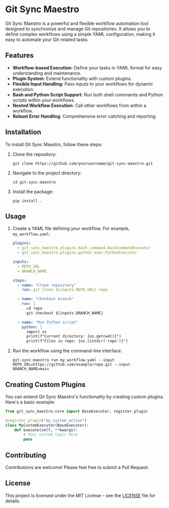 # Git Sync Maestro

Git Sync Maestro is a powerful and flexible workflow automation tool designed to synchronize and manage Git repositories. It allows you to define complex workflows using a simple YAML configuration, making it easy to automate your Git-related tasks.

## Features

- **Workflow-based Execution**: Define your tasks in YAML format for easy understanding and maintenance.
- **Plugin System**: Extend functionality with custom plugins.
- **Flexible Input Handling**: Pass inputs to your workflows for dynamic execution.
- **Bash and Python Script Support**: Run both shell commands and Python scripts within your workflows.
- **Nested Workflow Execution**: Call other workflows from within a workflow.
- **Robust Error Handling**: Comprehensive error catching and reporting.

## Installation

To install Git Sync Maestro, follow these steps:

1. Clone the repository:
   ```
   git clone https://github.com/yourusername/git-sync-maestro.git
   ```

2. Navigate to the project directory:
   ```
   cd git-sync-maestro
   ```

3. Install the package:
   ```
   pip install .
   ```

## Usage

1. Create a YAML file defining your workflow. For example, `my_workflow.yaml`:

   ```yaml
   plugins:
     - git_sync_maestro.plugins.bash_command.BashCommandExecutor
     - git_sync_maestro.plugins.python_exec.PythonExecutor

   inputs:
     - REPO_URL
     - BRANCH_NAME

   steps:
     - name: "Clone repository"
       run: git clone $[inputs.REPO_URL] repo

     - name: "Checkout branch"
       run: |
         cd repo
         git checkout $[inputs.BRANCH_NAME]

     - name: "Run Python script"
       python: |
         import os
         print(f"Current directory: {os.getcwd()}")
         print(f"Files in repo: {os.listdir('repo')}")
   ```

2. Run the workflow using the command-line interface:

   ```
   git-sync-maestro run my_workflow.yaml --input REPO_URL=https://github.com/example/repo.git --input BRANCH_NAME=main
   ```

## Creating Custom Plugins

You can extend Git Sync Maestro's functionality by creating custom plugins. Here's a basic example:

```python
from git_sync_maestro.core import BaseExecutor, register_plugin

@register_plugin("my_custom_action")
class MyCustomExecutor(BaseExecutor):
    def execute(self, **kwargs):
        # Your custom logic here
        pass
```

## Contributing

Contributions are welcome! Please feel free to submit a Pull Request.

## License

This project is licensed under the MIT License - see the [LICENSE](LICENSE) file for details.